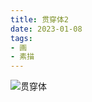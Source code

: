 ```yaml
---
title: 贯穿体2
date: 2023-01-08
tags:
- 画
- 素描
---
```


![贯穿体](201CB542-9CB7-4EE2-B542-E69A9516409C_s.jpg)